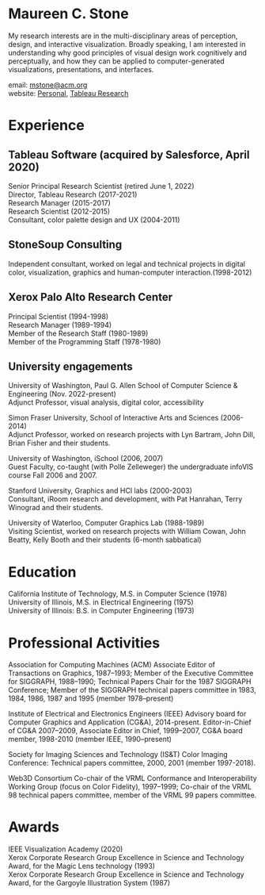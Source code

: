 # Maureen C. Stone
My research interests are in the multi-disciplinary areas of perception, design, and interactive visualization. Broadly speaking, I am interested in understanding why good principles of visual design work cognitively and perceptually, and how they can be applied to computer-generated visualizations, presentations, and interfaces.

email: [mstone@acm.org](mailto:mstone@acm.org) <br>
website: [Personal](https://mcstone.github.io/), 
[Tableau Research](https://research.tableau.com/user/maureen-stone)

# Experience
## Tableau Software (acquired by Salesforce, April 2020)

Senior Principal Research Scientist (retired June 1, 2022)  
Director, Tableau Research (2017-2021)  
Research Manager (2015-2017)  
Research Scientist (2012-2015)  
Consultant, color palette design and UX  (2004-2011)

## StoneSoup Consulting
Independent consultant, worked on legal and technical projects in digital color, visualization, graphics and human-computer interaction.(1998-2012)

## Xerox Palo Alto Research Center
 Principal Scientist (1994-1998) <br>
Research Manager (1989-1994)<br> 
Member of the Research Staff (1980-1989)<br>
Member of the Programming Staff (1978-1980)

## University engagements
University of Washington,  Paul G. Allen School of Computer Science & Engineering (Nov. 2022-present)<br>
Adjunct Professor, visual analysis, digital color, accessibility 

Simon Fraser University, School of Interactive Arts and Sciences (2006-2014)<br>
Adjunct Professor, worked on research projects with Lyn Bartram, John Dill, Brian Fisher and their students.

University of Washington, iSchool (2006, 2007)<br>
 Guest Faculty, co-taught (with Polle Zelleweger) the undergraduate infoVIS course Fall 2006 and 2007.

Stanford University, Graphics and HCI labs (2000-2003)<br>
 Consultant, iRoom research and development, with Pat Hanrahan, Terry Winograd and their students.

University of Waterloo, Computer Graphics Lab (1988-1989) <br>
Visiting Scientist, worked on research projects with William Cowan, John Beatty, Kelly Booth and their students (6-month sabbatical)

# Education
California Institute of Technology, M.S. in Computer Science (1978)<br>
University of Illinois, M.S. in Electrical Engineering (1975)<br> 
University of Illinois: B.S. in Computer Engineering (1973) <br>

# Professional Activities
Association for Computing Machines (ACM) Associate Editor of Transactions on Graphics, 1987–1993; Member of the Executive Committee for SIGGRAPH, 1988–1990; Technical Papers Chair for the 1987 SIGGRAPH Conference; Member of the SIGGRAPH technical papers committee in 1983, 1984, 1986, 1987 and 1995 (member 1978–present)

Institute of Electrical and Electronics Engineers (IEEE) Advisory board for Computer Graphics and Application (CG&A), 2014-present. Editor-in-Chief of CG&A 2007–2009, Associate Editor in Chief, 1999–2007, CG&A board member, 1998-2010 (member IEEE, 1990–present)

Society for Imaging Sciences and Technology (IS&T) Color Imaging Conference: Technical papers committee, 2000, 2001 (member 1997-2018).

Web3D Consortium Co-chair of the VRML Conformance and Interoperability Working Group (focus on Color Fidelity), 1997–1999; Co-chair of the VRML 98 technical papers committee, member of the VRML 99 papers committee.

# Awards
IEEE Visualization Academy (2020)<br>
Xerox Corporate Research Group Excellence in Science and Technology Award, for the Magic Lens technology (1993)<br>
Xerox Corporate Research Group Excellence in Science and Technology Award, for the Gargoyle Illustration System (1987)
